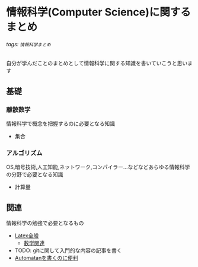 # 情報科学(Computer Science)に関するまとめ

###### tags: `情報科学まとめ`

自分が学んだことのまとめとして情報科学に関する知識を書いていこうと思います

## 基礎

### 離散数学

情報科学で概念を把握するのに必要となる知識

- 集合

### アルゴリズム

OS,暗号技術,人工知能,ネットワーク,コンパイラー...などなどあらゆる情報科学の分野で必要となる知識

- 計算量

## 関連

情報科学の勉強で必要となるもの

- [Latex全般](https://en.wikibooks.org/wiki/LaTeX)
  - [数学関連](https://en.wikibooks.org/wiki/LaTeX/Mathematics)
- TODO: gitに関して入門的な内容の記事を書く
- [Automatanを書くのに便利](http://madebyevan.com/fsm/)